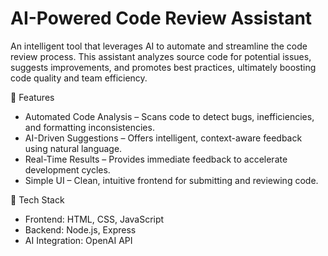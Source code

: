 # AI-Powered Code Review Assistant

An intelligent tool that leverages AI to automate and streamline the code review process. This assistant analyzes source code for potential issues, suggests improvements, and promotes best practices, 
ultimately boosting code quality and team efficiency.

 🚀 Features

- Automated Code Analysis – Scans code to detect bugs, inefficiencies, and formatting inconsistencies.
- AI-Driven Suggestions – Offers intelligent, context-aware feedback using natural language.
- Real-Time Results – Provides immediate feedback to accelerate development cycles.
- Simple UI – Clean, intuitive frontend for submitting and reviewing code.

 💠 Tech Stack

- Frontend: HTML, CSS, JavaScript
- Backend: Node.js, Express
- AI Integration: OpenAI API
